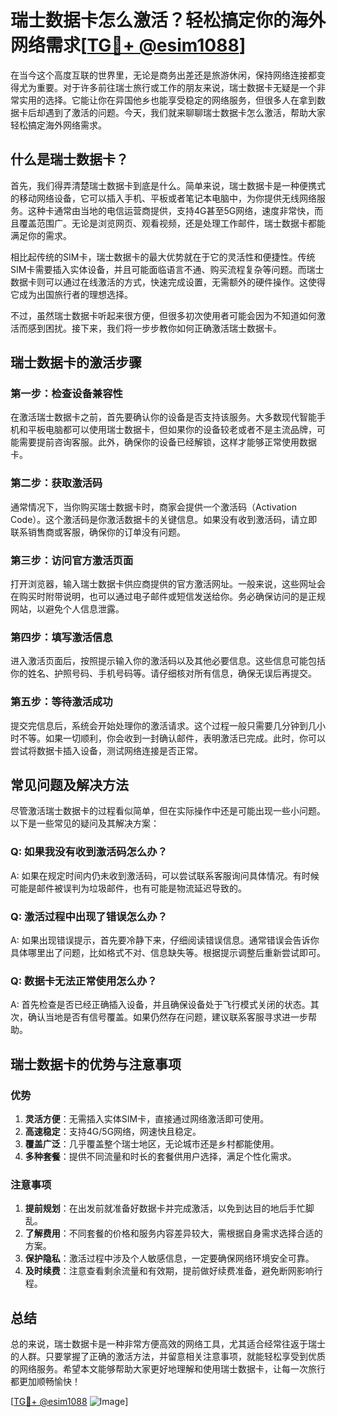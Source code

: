 # 瑞士数据卡怎么激活？轻松搞定你的海外网络需求[[TG💪+ @esim1088](https://t.me/s/esim1088)]

在当今这个高度互联的世界里，无论是商务出差还是旅游休闲，保持网络连接都变得尤为重要。对于许多前往瑞士旅行或工作的朋友来说，瑞士数据卡无疑是一个非常实用的选择。它能让你在异国他乡也能享受稳定的网络服务，但很多人在拿到数据卡后却遇到了激活的问题。今天，我们就来聊聊瑞士数据卡怎么激活，帮助大家轻松搞定海外网络需求。

## 什么是瑞士数据卡？

首先，我们得弄清楚瑞士数据卡到底是什么。简单来说，瑞士数据卡是一种便携式的移动网络设备，它可以插入手机、平板或者笔记本电脑中，为你提供无线网络服务。这种卡通常由当地的电信运营商提供，支持4G甚至5G网络，速度非常快，而且覆盖范围广。无论是浏览网页、观看视频，还是处理工作邮件，瑞士数据卡都能满足你的需求。

相比起传统的SIM卡，瑞士数据卡的最大优势就在于它的灵活性和便捷性。传统SIM卡需要插入实体设备，并且可能面临语言不通、购买流程复杂等问题。而瑞士数据卡则可以通过在线激活的方式，快速完成设置，无需额外的硬件操作。这使得它成为出国旅行者的理想选择。

不过，虽然瑞士数据卡听起来很方便，但很多初次使用者可能会因为不知道如何激活而感到困扰。接下来，我们将一步步教你如何正确激活瑞士数据卡。

## 瑞士数据卡的激活步骤

### 第一步：检查设备兼容性

在激活瑞士数据卡之前，首先要确认你的设备是否支持该服务。大多数现代智能手机和平板电脑都可以使用瑞士数据卡，但如果你的设备较老或者不是主流品牌，可能需要提前咨询客服。此外，确保你的设备已经解锁，这样才能够正常使用数据卡。

### 第二步：获取激活码

通常情况下，当你购买瑞士数据卡时，商家会提供一个激活码（Activation Code）。这个激活码是你激活数据卡的关键信息。如果没有收到激活码，请立即联系销售商或客服，确保你的订单没有问题。

### 第三步：访问官方激活页面

打开浏览器，输入瑞士数据卡供应商提供的官方激活网址。一般来说，这些网址会在购买时附带说明，也可以通过电子邮件或短信发送给你。务必确保访问的是正规网站，以避免个人信息泄露。

### 第四步：填写激活信息

进入激活页面后，按照提示输入你的激活码以及其他必要信息。这些信息可能包括你的姓名、护照号码、手机号码等。请仔细核对所有信息，确保无误后再提交。

### 第五步：等待激活成功

提交完信息后，系统会开始处理你的激活请求。这个过程一般只需要几分钟到几小时不等。如果一切顺利，你会收到一封确认邮件，表明激活已完成。此时，你可以尝试将数据卡插入设备，测试网络连接是否正常。

## 常见问题及解决方法

尽管激活瑞士数据卡的过程看似简单，但在实际操作中还是可能出现一些小问题。以下是一些常见的疑问及其解决方案：

### Q: 如果我没有收到激活码怎么办？
A: 如果在规定时间内仍未收到激活码，可以尝试联系客服询问具体情况。有时候可能是邮件被误判为垃圾邮件，也有可能是物流延迟导致的。

### Q: 激活过程中出现了错误怎么办？
A: 如果出现错误提示，首先要冷静下来，仔细阅读错误信息。通常错误会告诉你具体哪里出了问题，比如格式不对、信息缺失等。根据提示调整后重新尝试即可。

### Q: 数据卡无法正常使用怎么办？
A: 首先检查是否已经正确插入设备，并且确保设备处于飞行模式关闭的状态。其次，确认当地是否有信号覆盖。如果仍然存在问题，建议联系客服寻求进一步帮助。

## 瑞士数据卡的优势与注意事项

### 优势

1. **灵活方便**：无需插入实体SIM卡，直接通过网络激活即可使用。
2. **高速稳定**：支持4G/5G网络，网速快且稳定。
3. **覆盖广泛**：几乎覆盖整个瑞士地区，无论城市还是乡村都能使用。
4. **多种套餐**：提供不同流量和时长的套餐供用户选择，满足个性化需求。

### 注意事项

1. **提前规划**：在出发前就准备好数据卡并完成激活，以免到达目的地后手忙脚乱。
2. **了解费用**：不同套餐的价格和服务内容差异较大，需根据自身需求选择合适的方案。
3. **保护隐私**：激活过程中涉及个人敏感信息，一定要确保网络环境安全可靠。
4. **及时续费**：注意查看剩余流量和有效期，提前做好续费准备，避免断网影响行程。

## 总结

总的来说，瑞士数据卡是一种非常方便高效的网络工具，尤其适合经常往返于瑞士的人群。只要掌握了正确的激活方法，并留意相关注意事项，就能轻松享受到优质的网络服务。希望本文能够帮助大家更好地理解和使用瑞士数据卡，让每一次旅行都更加顺畅愉快！

[[TG💪+ @esim1088](https://t.me/s/esim1088) ![Image](https://i.postimg.cc/4NQfJmqS/Snipaste-2025-05-13-00-14-12.png)]